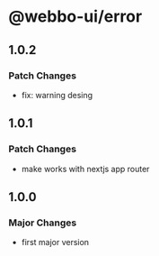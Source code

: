 # @webbo-ui/error

## 1.0.2

### Patch Changes

- fix: warning desing

## 1.0.1

### Patch Changes

- make works with nextjs app router

## 1.0.0

### Major Changes

- first major version
